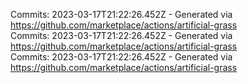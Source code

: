 Commits: 2023-03-17T21:22:26.452Z - Generated via https://github.com/marketplace/actions/artificial-grass
<br>
Commits: 2023-03-17T21:22:26.452Z - Generated via https://github.com/marketplace/actions/artificial-grass
<br>
Commits: 2023-03-17T21:22:26.452Z - Generated via https://github.com/marketplace/actions/artificial-grass
<br>
